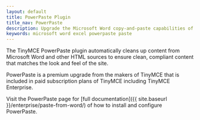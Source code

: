 ```yaml
---
layout: default
title: PowerPaste Plugin
title_nav: PowerPaste
description: Upgrade the Microsoft Word copy-and-paste capabilities of TinyMCE.
keywords: microsoft word excel powerpaste paste
---
```


The TinyMCE PowerPaste plugin automatically cleans up content from Microsoft Word and other HTML sources to ensure clean, compliant content that matches the look and feel of the site.

PowerPaste is a premium upgrade from the makers of TinyMCE that is included in paid subscription plans of TinyMCE including TinyMCE Enterprise.

Visit the PowerPaste page for [full documentation]({{ site.baseurl }}/enterprise/paste-from-word/) of how to install and configure PowerPaste.
